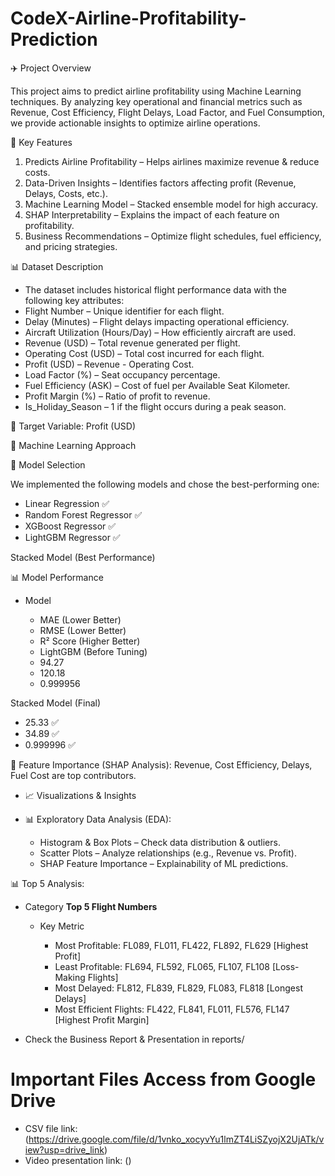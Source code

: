 # CodeX-Airline-Profitability-Prediction

✈️ Project Overview

This project aims to predict airline profitability using Machine Learning techniques. By analyzing key operational and financial metrics such as Revenue, Cost Efficiency, Flight Delays, Load Factor, and Fuel Consumption, we provide actionable insights to optimize airline operations.

📌 Key Features

1. Predicts Airline Profitability – Helps airlines maximize revenue & reduce costs.
2. Data-Driven Insights – Identifies factors affecting profit (Revenue, Delays, Costs, etc.).
3. Machine Learning Model – Stacked ensemble model for high accuracy.
4. SHAP Interpretability – Explains the impact of each feature on profitability.
5. Business Recommendations – Optimize flight schedules, fuel efficiency, and pricing strategies.

📊 Dataset Description

* The dataset includes historical flight performance data with the following key attributes:
* Flight Number – Unique identifier for each flight.
* Delay (Minutes) – Flight delays impacting operational efficiency.
* Aircraft Utilization (Hours/Day) – How efficiently aircraft are used.
* Revenue (USD) – Total revenue generated per flight.
* Operating Cost (USD) – Total cost incurred for each flight.
* Profit (USD) – Revenue - Operating Cost.
* Load Factor (%) – Seat occupancy percentage.
* Fuel Efficiency (ASK) – Cost of fuel per Available Seat Kilometer.
* Profit Margin (%) – Ratio of profit to revenue.
* Is_Holiday_Season – 1 if the flight occurs during a peak season.

📌 Target Variable: Profit (USD)

🤖 Machine Learning Approach

📌 Model Selection

We implemented the following models and chose the best-performing one:
- Linear Regression ✅
- Random Forest Regressor ✅
- XGBoost Regressor ✅
- LightGBM Regressor ✅

Stacked Model (Best Performance)

📊 Model Performance

* Model

  - MAE (Lower Better)
  - RMSE (Lower Better)
  - R² Score (Higher Better)
  - LightGBM (Before Tuning)
  - 94.27
  - 120.18
  - 0.999956

Stacked Model (Final)

  - 25.33 ✅
  - 34.89 ✅
  - 0.999996 ✅

🔹 Feature Importance (SHAP Analysis): Revenue, Cost Efficiency, Delays, Fuel Cost are top contributors.

* 📈 Visualizations & Insights
* 📊 Exploratory Data Analysis (EDA):

  - Histogram & Box Plots – Check data distribution & outliers.
  - Scatter Plots – Analyze relationships (e.g., Revenue vs. Profit).
  - SHAP Feature Importance – Explainability of ML predictions.

📊 Top 5 Analysis:

* Category
**Top 5 Flight Numbers**

  - Key Metric

    - Most Profitable:         FL089, FL011, FL422, FL892, FL629        [Highest Profit]
    - Least Profitable:        FL694, FL592, FL065, FL107, FL108        [Loss-Making Flights]
    - Most Delayed:            FL812, FL839, FL829, FL083, FL818        [Longest Delays]
    - Most Efficient Flights:  FL422, FL841, FL011, FL576, FL147        [Highest Profit Margin]


* Check the Business Report & Presentation in reports/

# **Important Files Access from Google Drive**
  - CSV file link: (https://drive.google.com/file/d/1vnko_xocyvYu1lmZT4LiSZyojX2UjATk/view?usp=drive_link)
  - Video presentation link: ()
